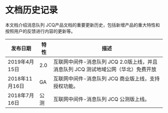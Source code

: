# 文档历史记录

本文档介绍消息队列 JCQ产品文档的重要更新历史，包括新增产品的重大特性和按照用户的反馈进行内容的更新等。

|发布日期|特性|描述|
|-|-|-|
|2019年4月15日|2.0|互联网中间件-消息队列 JCQ 2.0版上线，并且消息队列 JCQ 测试地域公网（华北）免费开放|
|2018年11月16日|GA|互联网中间件-消息队列 JCQ 商业版上线，支持授权功能。|
|2018年7月16日|公测|互联网中间件-消息队列 JCQ 公测版上线。|
